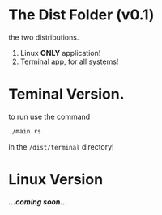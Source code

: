 # The Dist Folder (v0.1)

the two distributions. 

1. Linux **ONLY** application!
2. Terminal app, for all systems!

# Teminal Version.

to run use the command

```bash
./main.rs
```

in the `/dist/terminal` directory!

# Linux Version

***...coming soon...***